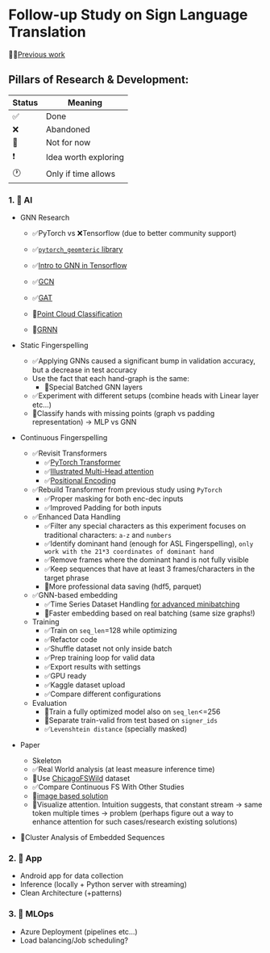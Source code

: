 # Follow-up Study on Sign Language Translation

👨‍🎓[Previous work](https://github.com/dancsomarci/sign-language)

## Pillars of Research & Development:

| Status | Meaning                  |
|--------|--------------------------|
| ✅     | Done                     |
| ❌     | Abandoned                |
| 🚧     | Not for now              |
| ❗      | Idea worth exploring     |
| 🕐     | Only if time allows      |


### 1. 🧠 AI

- GNN Research
    - ✅PyTorch vs ❌Tensorflow (due to better community support)
    - ✅[`pytorch_geomteric` library](https://pytorch-geometric.readthedocs.io/en/latest/)
    - ✅[Intro to GNN in Tensorflow](https://www.youtube.com/watch?v=8owQBFAHw7E&ab_channel=TensorFlow)

    - ✅[GCN](https://www.youtube.com/watch?v=JtDgmmQ60x8&ab_channel=AntonioLonga)
    - ✅[GAT](https://www.youtube.com/watch?v=AWkPjrZshug&ab_channel=MashaanAlshammari)
    - 🚧[Point Cloud Classification](https://colab.research.google.com/drive/1D45E5bUK3gQ40YpZo65ozs7hg5l-eo_U?usp=sharing)
    - 🚧[GRNN](https://www.youtube.com/watch?v=v7TQ2DUoaBY&ab_channel=AntonioLonga)

- Static Fingerspelling
    - ✅Applying GNNs caused a significant bump in validation accuracy, but a decrease in test accuracy
    - Use the fact that each hand-graph is the same:
        - 🚧Special Batched GNN layers
    - ✅Experiment with different setups (combine heads with Linear layer etc...)
    - 🚧Classify hands with missing points (graph vs padding representation) -> MLP vs GNN

- Continuous Fingerspelling
    - ✅Revisit Transformers
        - ✅[PyTorch Transformer](https://towardsdatascience.com/build-your-own-transformer-from-scratch-using-pytorch-84c850470dcb)
        - ✅[Illustrated Multi-Head attention](https://jalammar.github.io/illustrated-transformer/)
        - ✅[Positional Encoding](https://machinelearningmastery.com/a-gentle-introduction-to-positional-encoding-in-transformer-models-part-1/)
    - ✅Rebuild Transformer from previous study using `PyTorch`
        - ✅Proper masking for both enc-dec inputs
        - ✅Improved Padding for both inputs
    - ✅Enhanced Data Handling
        - ✅Filter any special characters as this experiment focuses on traditional characters: `a-z` and `numbers`
        - ✅Identify dominant hand (enough for ASL Fingerspelling), `only work with the 21*3 coordinates of dominant hand`
        - ✅Remove frames where the dominant hand is not fully visible
        - ✅Keep sequences that have at least 3 frames/characters in the target phrase
        - 🚧More professional data saving (hdf5, parquet)
    - ✅GNN-based embedding
        - ✅Time Series Dataset Handling [for advanced minibatching](https://github.com/pyg-team/pytorch_geometric/blob/master/torch_geometric/loader/dataloader.py)
        - 🚧Faster embedding based on real batching (same size graphs!)
    - Training
        - ✅Train on `seq_len`=128 while optimizing
        - ✅Refactor code
        - ✅Shuffle dataset not only inside batch
        - ✅Prep training loop for valid data
        - ✅Export results with settings
        - ✅GPU ready
        - ✅Kaggle dataset upload
        - ✅Compare different configurations
    - Evaluation
        - 🚧Train a fully optimized model also on `seq_len`<=256
        - 🚧Separate train-valid from test based on `signer_ids`
        - ✅`Levenshtein distance` (specially masked)

- Paper
    - Skeleton
    - ✅Real World analysis (at least measure inference time)
    - 🚧Use [ChicagoFSWild](https://home.ttic.edu/~klivescu/ChicagoFSWild.htm#overview) dataset
    - ✅Compare Continuous FS With Other Studies
    - 🚧[image based solution](https://github.com/fmahoudeau/MiCT-RANet-ASL-FingerSpelling)
    - 🚧Visualize attention. Intuition suggests, that constant stream -> same token multiple times -> problem (perhaps figure out a way to enhance attention for such cases/research existing solutions)

- 🚧Cluster Analysis of Embedded Sequences

### 2. 🚧 App

- Android app for data collection
- Inference (locally + Python server with streaming)
- Clean Architecture (+patterns)

### 3. 🚧 MLOps

- Azure Deployment (pipelines etc...)
- Load balancing/Job scheduling?

